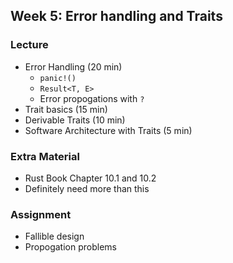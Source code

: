 ## Week 5: Error handling and Traits

### Lecture
- Error Handling (20 min)
    - `panic!()`
    - `Result<T, E>`
    - Error propogations with `?`
- Trait basics (15 min)
- Derivable Traits (10 min)
- Software Architecture with Traits (5 min)

### Extra Material
- Rust Book Chapter 10.1 and 10.2
- Definitely need more than this

### Assignment
- Fallible design
- Propogation problems